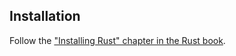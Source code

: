 ## Installation

Follow the ["Installing Rust" chapter in the Rust book](http://doc.rust-lang.org/stable/book/installing-rust.html).
